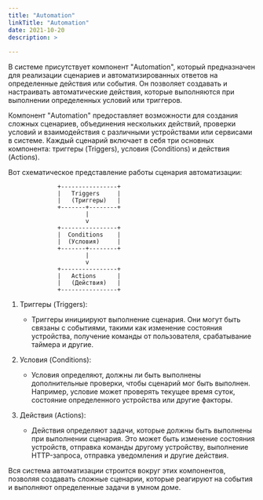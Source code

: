 ```yaml
---
title: "Automation"
linkTitle: "Automation"
date: 2021-10-20
description: >
  
---
```


В системе присутствует компонент "Automation", который предназначен для реализации сценариев и автоматизированных
ответов
на определенные действия или события. Он позволяет создавать и настраивать автоматические действия, которые выполняются
при
выполнении определенных условий или триггеров.

Компонент "Automation" предоставляет возможности для создания сложных сценариев, объединения нескольких действий,
проверки
условий и взаимодействия с различными устройствами или сервисами в системе. Каждый сценарий включает в себя три основных
компонента: триггеры (Triggers), условия (Conditions) и действия (Actions).

Вот схематическое представление работы сценария автоматизации:

```
              +----------------+
              |   Triggers     |
              |   (Триггеры)   |
              +-------+--------+
                      |
                      v
              +----------------+
              |  Conditions    |
              |  (Условия)     |
              +-------+--------+
                      |
                      v
              +----------------+
              |   Actions      |
              |   (Действия)   |
              +----------------+
```

1. Триггеры (Triggers):
    - Триггеры инициируют выполнение сценария. Они могут быть связаны с событиями, такими как изменение состояния
      устройства, получение команды от пользователя, срабатывание таймера и другие.

2. Условия (Conditions):
    - Условия определяют, должны ли быть выполнены дополнительные проверки, чтобы сценарий мог быть выполнен. Например,
      условие может проверять текущее время суток, состояние определенного устройства или другие факторы.

3. Действия (Actions):
    - Действия определяют задачи, которые должны быть выполнены при выполнении сценария. Это может быть изменение
      состояния устройств, отправка команды другому устройству, выполнение HTTP-запроса, отправка уведомления и другие
      действия.

Вся система автоматизации строится вокруг этих компонентов, позволяя создавать сложные сценарии, которые реагируют на
события и выполняют определенные задачи в умном доме.
